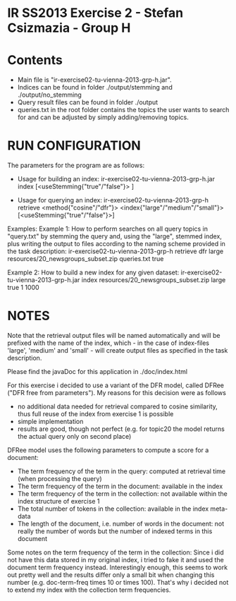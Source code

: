 IR SS2013 Exercise 2 - Stefan Csizmazia - Group H
=================================
Contents
=================================
- Main file is "ir-exercise02-tu-vienna-2013-grp-h.jar".
- Indices can be found in folder ./output/stemming and ./output/no_stemming
- Query result files can be found in folder ./output
- queries.txt in the root folder contains the topics the user wants to search for and can be adjusted by simply adding/removing topics.

RUN CONFIGURATION
=================================

The parameters for the program are as follows:
 - Usage for building an index:
ir-exercise02-tu-vienna-2013-grp-h.jar index <collectionFilePath> <indexName> [<useStemming{"true"/"false"}> <lowThresh> <highThresh>]

 - Usage for querying an index:
ir-exercise02-tu-vienna-2013-grp-h retrieve <method{"cosine"/"dfr"}> <index{"large"/"medium"/"small"}> <collectionFilePath> <queryFile> [<useStemming{"true"/"false"}>]

Examples:
Example 1: How to perform searches on all query topics in "query.txt" by stemming the query and, using the "large", stemmed index, plus writing the output to files according to the naming scheme provided in the task description:
ir-exercise02-tu-vienna-2013-grp-h retrieve dfr large resources/20_newsgroups_subset.zip queries.txt true

Example 2: How to build a new index for any given dataset:
ir-exercise02-tu-vienna-2013-grp-h.jar index resources/20_newsgroups_subset.zip large true 1 1000

NOTES
=================================

Note that the retrieval output files will be named automatically and will be prefixed with the name of the index, which - in the case of index-files 'large', 'medium' and 'small' - will create output files as specified in the task description.

Please find the javaDoc for this application in ./doc/index.html

For this exercise i decided to use a variant of the DFR model, called DFRee ("DFR free from parameters").
My reasons for this decision were as follows
 - no additional data needed for retrieval compared to cosine similarity, thus full reuse of the index from exercise 1 is possible
 - simple implementation
 - results are good, though not perfect (e.g. for topic20 the model returns the actual query only on second place)
 
DFRee model uses the following parameters to compute a score for a document:
 - The term frequency of the term in the query: computed at retrieval time (when processing the query)
 - The term frequency of the term in the document: available in the index
 - The term frequency of the term in the collection: not available within the index structure of exercise 1
 - The total number of tokens in the collection: available in the index meta-data
 - The length of the document, i.e. number of words in the document: not really the number of words but the number of indexed terms in this document

Some notes on the term frequency of the term in the collection:
Since i did not have this data stored in my original index, i tried to fake it and used the document term frequency instead.
Interestingly enough, this seems to work out pretty well and the results differ only a small bit when changing this number (e.g. doc-term-freq times 10 or times 100).
That's why i decided not to extend my index with the collection term frequencies.    
